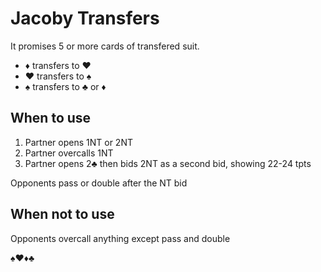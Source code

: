 # Jacoby Transfers

It promises 5 or more cards of transfered suit.

- ♦ transfers to ♥
- ♥ transfers to ♠
- ♠ transfers to ♣ or ♦

## When to use

1. Partner opens 1NT or 2NT
2. Partner overcalls 1NT
3. Partner opens 2♣ then bids 2NT as a second bid, showing 22-24 tpts

Opponents pass or double after the NT bid

## When not to use

Opponents overcall anything except pass and double

♠♥♦♣
